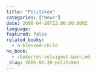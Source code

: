 ```yaml
---
title: "Politiken"
categories: ["News"]
date: 2006-04-28T12:00:00.000Z
language:
featured: false
related_books:
  - a-blessed-child
no_book:
  - /boker/et-velsignet-barn.md
_slug: 2006-04-28-politiken
---
```

